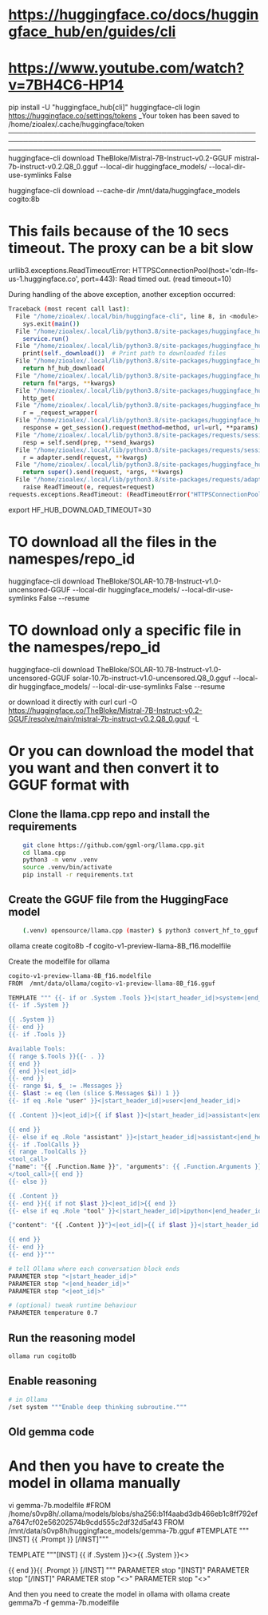 # https://huggingface.co/docs/huggingface_hub/en/guides/cli
# https://www.youtube.com/watch?v=7BH4C6-HP14

pip install -U "huggingface_hub[cli]"
huggingface-cli login
https://huggingface.co/settings/tokens
  _Your token has been saved to /home/zioalex/.cache/huggingface/token
                                                                                                                                                                                                                                                                                      ───────────────────────────────────────────────────────────────────────────────────────────────────────────────────────────────────────────────
huggingface-cli download TheBloke/Mistral-7B-Instruct-v0.2-GGUF mistral-7b-instruct-v0.2.Q8_0.gguf --local-dir  huggingface_models/ --local-dir-use-symlinks False

huggingface-cli download --cache-dir /mnt/data/huggingface_models cogito:8b

# This fails because of the 10 secs timeout. The proxy can be a bit slow
urllib3.exceptions.ReadTimeoutError: HTTPSConnectionPool(host='cdn-lfs-us-1.huggingface.co', port=443): Read timed out. (read timeout=10)

During handling of the above exception, another exception occurred:

````bash
Traceback (most recent call last):
  File "/home/zioalex/.local/bin/huggingface-cli", line 8, in <module>
    sys.exit(main())
  File "/home/zioalex/.local/lib/python3.8/site-packages/huggingface_hub/commands/huggingface_cli.py", line 49, in main
    service.run()
  File "/home/zioalex/.local/lib/python3.8/site-packages/huggingface_hub/commands/download.py", line 161, in run
    print(self._download())  # Print path to downloaded files
  File "/home/zioalex/.local/lib/python3.8/site-packages/huggingface_hub/commands/download.py", line 180, in _download
    return hf_hub_download(
  File "/home/zioalex/.local/lib/python3.8/site-packages/huggingface_hub/utils/_validators.py", line 119, in _inner_fn
    return fn(*args, **kwargs)
  File "/home/zioalex/.local/lib/python3.8/site-packages/huggingface_hub/file_download.py", line 1492, in hf_hub_download
    http_get(
  File "/home/zioalex/.local/lib/python3.8/site-packages/huggingface_hub/file_download.py", line 456, in http_get
    r = _request_wrapper(
  File "/home/zioalex/.local/lib/python3.8/site-packages/huggingface_hub/file_download.py", line 392, in _request_wrapper
    response = get_session().request(method=method, url=url, **params)
  File "/home/zioalex/.local/lib/python3.8/site-packages/requests/sessions.py", line 589, in request
    resp = self.send(prep, **send_kwargs)
  File "/home/zioalex/.local/lib/python3.8/site-packages/requests/sessions.py", line 703, in send
    r = adapter.send(request, **kwargs)
  File "/home/zioalex/.local/lib/python3.8/site-packages/huggingface_hub/utils/_http.py", line 68, in send
    return super().send(request, *args, **kwargs)
  File "/home/zioalex/.local/lib/python3.8/site-packages/requests/adapters.py", line 532, in send
    raise ReadTimeout(e, request=request)
requests.exceptions.ReadTimeout: (ReadTimeoutError("HTTPSConnectionPool(host='cdn-lfs-us-1.huggingface.co', port=443): Read timed out. (read timeout=10)"), '(Request ID: a33d910c-84c6-4514-8362-c705e2039d38)')
````
export HF_HUB_DOWNLOAD_TIMEOUT=30
# TO download all the files in the namespes/repo_id 
huggingface-cli download  TheBloke/SOLAR-10.7B-Instruct-v1.0-uncensored-GGUF --local-dir  huggingface_models/ --local-dir-use-symlinks False  --resume

# TO download only a specific file in the namespes/repo_id 
huggingface-cli download  TheBloke/SOLAR-10.7B-Instruct-v1.0-uncensored-GGUF solar-10.7b-instruct-v1.0-uncensored.Q8_0.gguf --local-dir  huggingface_models/ --local-dir-use-symlinks False  --resume

or download it directly with curl
curl -O  https://huggingface.co/TheBloke/Mistral-7B-Instruct-v0.2-GGUF/resolve/main/mistral-7b-instruct-v0.2.Q8_0.gguf -L


# Or you can download the model that you want and then convert it to GGUF format with
## Clone the llama.cpp repo and install the requirements


```bash
    git clone https://github.com/ggml-org/llama.cpp.git
    cd llama.cpp
    python3 -m venv .venv
    source .venv/bin/activate
    pip install -r requirements.txt
```

## Create the GGUF file from the HuggingFace model
```bash
    (.venv) opensource/llama.cpp (master) $ python3 convert_hf_to_gguf.py   /mnt/data/huggingface_models/models--deepcogito--cogito-v1-preview-llama-8B/snapshots/64c42369b3f322fbffb277bfff146551dd2823cc/   --outfile /mnt/data/ollama/cogito-v1-preview-llama-8B_f16.gguf   --outtype f16
```

ollama create  cogito8b -f cogito-v1-preview-llama-8B_f16.modelfile

Create the modelfile for ollama
```bash
cogito-v1-preview-llama-8B_f16.modelfile 
FROM  /mnt/data/ollama/cogito-v1-preview-llama-8B_f16.gguf

TEMPLATE """ {{- if or .System .Tools }}<|start_header_id|>system<|end_header_id|>
{{- if .System }}

{{ .System }}
{{- end }}
{{- if .Tools }}

Available Tools:
{{ range $.Tools }}{{- . }}
{{ end }}
{{ end }}<|eot_id|>
{{- end }}
{{- range $i, $_ := .Messages }}
{{- $last := eq (len (slice $.Messages $i)) 1 }}
{{- if eq .Role "user" }}<|start_header_id|>user<|end_header_id|>

{{ .Content }}<|eot_id|>{{ if $last }}<|start_header_id|>assistant<|end_header_id|>

{{ end }}
{{- else if eq .Role "assistant" }}<|start_header_id|>assistant<|end_header_id|>
{{- if .ToolCalls }}
{{ range .ToolCalls }}
<tool_call>
{"name": "{{ .Function.Name }}", "arguments": {{ .Function.Arguments }}}
</tool_call>{{ end }}
{{- else }}

{{ .Content }}
{{- end }}{{ if not $last }}<|eot_id|>{{ end }}
{{- else if eq .Role "tool" }}<|start_header_id|>ipython<|end_header_id|>

{"content": "{{ .Content }}"}<|eot_id|>{{ if $last }}<|start_header_id|>assistant<|end_header_id|>

{{ end }}
{{- end }}
{{- end }}"""

# tell Ollama where each conversation block ends
PARAMETER stop "<|start_header_id|>"
PARAMETER stop "<|end_header_id|>"
PARAMETER stop "<|eot_id|>"

# (optional) tweak runtime behaviour
PARAMETER temperature 0.7
```

## Run the reasoning model
```bash
ollama run cogito8b
```

## Enable reasoning
```bash
# in Ollama
/set system """Enable deep thinking subroutine."""
```

## Old gemma code
# And then you have to create the model in ollama manually

vi gemma-7b.modelfile 
#FROM /home/s0vp8h/.ollama/models/blobs/sha256:b1f4aabd3db466eb1c8ff792efa7647cf02e56202574b9cdd555c2df32d5af43
FROM /mnt/data/s0vp8h/huggingface_models/gemma-7b.gguf
#TEMPLATE """[INST] {{ .Prompt }} [/INST]"""

TEMPLATE """[INST] {{ if .System }}<<SYS>>{{ .System }}<</SYS>>

{{ end }}{{ .Prompt }} [/INST] """
PARAMETER stop "[INST]"
PARAMETER stop "[/INST]"
PARAMETER stop "<<SYS>>"
PARAMETER stop "<</SYS>>"

And then you need to create the model in ollama with
ollama create gemma7b -f gemma-7b.modelfile

